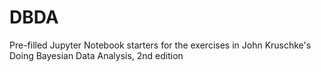 # DBDA
Pre-filled Jupyter Notebook starters for the exercises in John Kruschke's Doing Bayesian Data Analysis, 2nd edition
